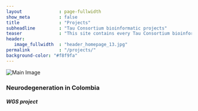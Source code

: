 ```yaml
---
layout              : page-fullwidth
show_meta           : false
title               : "Projects"
subheadline         : "Tau Consortium bioinformatic projects"
teaser              : "This site contains every Tau Consortium bioinformatic projects"
header:
   image_fullwidth  : "header_homepage_13.jpg"
permalink           : "/projects/"
background-color: "#f8f9fa"
---
```

<!-- head is made -->
<head>
    <meta charset="UTF-8">
    <meta name="viewport" content="width=device-width, initial-scale=1.0">
    <title>Image Popup</title>
    <link rel="stylesheet" href="{{ site.url }}{{ site.baseurl }}/assets/css/popups.css">
</head>

<div class="project-container">
   <div class="image-container">
      <img class="main-image" src="{{ site.url }}{{ site.baseurl }}/images/portfolio/acostauribe-2022.jpg" alt="Main Image">
      <div alt="Hover Image" class="hover-shape" onclick="showPopup('{{ site.url }}{{ site.baseurl }}/projects/popup_content.html')">
         <div class="hover-text">
            <i class="icon-circle-with-plus"></i>
         </div>
      </div>
   </div>
   <div class="project-title">
      <h3>Neurodegeneration in Colombia</h3>
      <h4 class="text-author"><em>WGS project</em></h4>
   </div>
</div>

<div id="overlayBackground" class ="overlay" onclick="hidePopup()"></div>
<!-- Popup content container -->
<div id="popupContainer" class="popup">
   <!-- Content will be loaded here -->
</div>

<!-- Link to the external JavaScript file -->
<script src="{{ site.url }}{{ site.baseurl }}/assets/js/popupscript.js"></script>